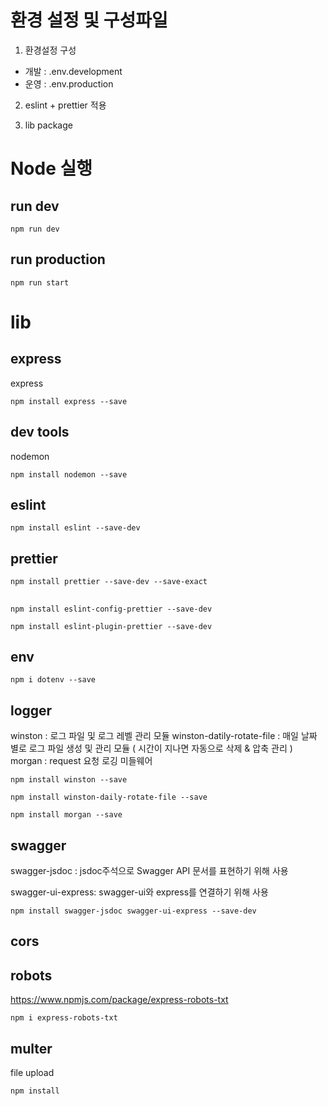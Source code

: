 # 환경 설정 및 구성파일

1. 환경설정 구성

- 개발 : .env.development
- 운영 : .env.production

2. eslint + prettier 적용

3. lib package

# Node 실행

## run dev

```
npm run dev
```

## run production

```
npm run start
```

# lib

## express

express

```
npm install express --save
```

## dev tools

nodemon

```
npm install nodemon --save
```

## eslint

```
npm install eslint --save-dev
```

## prettier

```
npm install prettier --save-dev --save-exact
```

##

```
npm install eslint-config-prettier --save-dev
```

```
npm install eslint-plugin-prettier --save-dev
```

## env

```
npm i dotenv --save
```

## logger

winston : 로그 파일 및 로그 레벨 관리 모듈
winston-datily-rotate-file : 매일 날짜 별로 로그 파일 생성 및 관리 모듈 ( 시간이 지나면 자동으로 삭제 & 압축 관리 )
morgan : request 요청 로깅 미들웨어

```
npm install winston --save
```

```
npm install winston-daily-rotate-file --save
```

```
npm install morgan --save
```

## swagger

swagger-jsdoc : jsdoc주석으로 Swagger API 문서를 표현하기 위해 사용

swagger-ui-express: swagger-ui와 express를 연결하기 위해 사용

```
npm install swagger-jsdoc swagger-ui-express --save-dev
```

## cors

## robots

https://www.npmjs.com/package/express-robots-txt

```
npm i express-robots-txt
```

## multer

file upload

```
npm install
```
